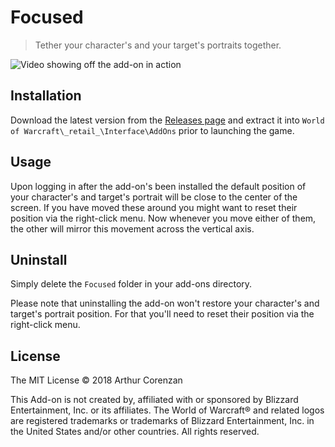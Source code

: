 # Focused

> Tether your character's and your target's portraits together.

![Video showing off the add-on in action](https://i.imgur.com/WHc1hCv.gif)

## Installation

Download the latest version from the [Releases page](https://github.com/haggen/wow/releases) and extract it into `World of Warcraft\_retail_\Interface\AddOns` prior to launching the game.

## Usage

Upon logging in after the add-on's been installed the default position of your character's and target's portrait will be close to the center of the screen. If you have moved these around you might want to reset their position via the right-click menu. Now whenever you move either of them, the other will mirror this movement across the vertical axis.

## Uninstall

Simply delete the `Focused` folder in your add-ons directory.

Please note that uninstalling the add-on won't restore your character's and target's portrait position. For that you'll need to reset their position via the right-click menu.

## License

The MIT License © 2018 Arthur Corenzan

This Add-on is not created by, affiliated with or sponsored by Blizzard Entertainment, Inc. or its affiliates. The World of Warcraft® and related logos are registered trademarks or trademarks of Blizzard Entertainment, Inc. in the United States and/or other countries. All rights reserved.
